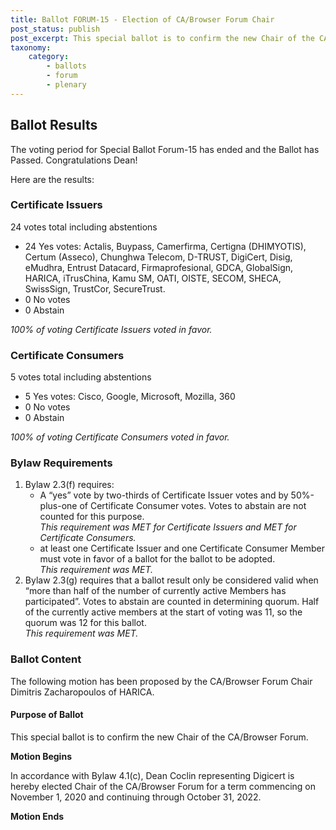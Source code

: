 ```yaml
---
title: Ballot FORUM-15 - Election of CA/Browser Forum Chair
post_status: publish
post_excerpt: This special ballot is to confirm the new Chair of the CA/Browser Forum.
taxonomy:
    category: 
        - ballots
        - forum
        - plenary
---
```


## Ballot Results ##

The voting period for Special Ballot Forum-15 has ended and the Ballot has Passed. Congratulations Dean!

Here are the results:

### Certificate Issuers ###

24 votes total including abstentions

* 24 Yes votes: Actalis, Buypass, Camerfirma, Certigna (DHIMYOTIS), Certum (Asseco), Chunghwa Telecom, D-TRUST, DigiCert, Disig, eMudhra, Entrust Datacard, Firmaprofesional, GDCA, GlobalSign, HARICA, iTrusChina, Kamu SM, OATI, OISTE, SECOM, SHECA, SwissSign, TrustCor, SecureTrust. 
* 0 No votes
* 0 Abstain

*100% of voting Certificate Issuers voted in favor.*

### Certificate Consumers ###

5 votes total including abstentions

* 5 Yes votes: Cisco, Google, Microsoft, Mozilla, 360
* 0 No votes
* 0 Abstain

*100% of voting Certificate Consumers voted in favor.*

### Bylaw Requirements ###

1. Bylaw 2.3(f) requires:
   * A “yes” vote by two-thirds of Certificate Issuer votes and by 50%-plus-one of Certificate Consumer votes. Votes to abstain are not counted for this purpose.\
*This requirement was MET for Certificate Issuers and MET for Certificate Consumers.*
   * at least one Certificate Issuer and one Certificate Consumer Member must vote in favor of a ballot for the ballot to be adopted.\
*This requirement was MET.*
2. Bylaw 2.3(g) requires that a ballot result only be considered valid when “more than half of the number of currently active Members has participated”. Votes to abstain are counted in determining quorum. Half of the currently active members at the start of voting was 11, so the quorum was 12 for this ballot.\
*This requirement was MET.*

### Ballot Content ###

The following motion has been proposed by the CA/Browser Forum Chair Dimitris Zacharopoulos of HARICA.

#### Purpose of Ballot ####

This special ballot is to confirm the new Chair of the CA/Browser Forum.

**Motion Begins**

In accordance with Bylaw 4.1(c), Dean Coclin representing Digicert is hereby elected Chair of the CA/Browser Forum for a term commencing on November 1, 2020 and continuing through October 31, 2022.

**Motion Ends**